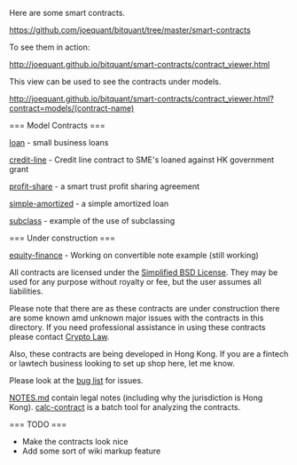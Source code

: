Here are some smart contracts.

https://github.com/joequant/bitquant/tree/master/smart-contracts

To see them in action:

http://joequant.github.io/bitquant/smart-contracts/contract_viewer.html

This view can be used to see the contracts under models.

http://joequant.github.io/bitquant/smart-contracts/contract_viewer.html?contract=models/(contract-name)


=== Model Contracts ===

[loan](http://joequant.github.io/bitquant/smart-contracts/contract_viewer.html?contract=models/loan) - small business loans

[credit-line](http://joequant.github.io/bitquant/smart-contracts/contract_viewer.html?contract=models/credit-line) - Credit line contract to SME's loaned against HK
government grant

[profit-share](http://joequant.github.io/bitquant/smart-contracts/contract_viewer.html?contract=models/profit-share) - a smart trust profit sharing agreement

[simple-amortized](http://joequant.github.io/bitquant/smart-contracts/contract_viewer.html?contract=models/simple-amortized) - a simple amortized loan

[subclass](http://joequant.github.io/bitquant/smart-contracts/contract_viewer.html?contract=models/subclass) - example of the use of subclassing

=== Under construction ===

[equity-finance](http://joequant.github.io/bitquant/smart-contracts/contract_viewer.html?contract=models/equity-finance) - Working on convertible note example (still working)

All contracts are licensed under the [Simplified BSD
License](http://opensource.org/licenses/BSD-2-Clause). They may be
used for any purpose without royalty or fee, but the user assumes all
liabilities.  

Please note that there are as these contracts are under construction
there are some known amd unknown major issues with the contracts in
this directory.  If you need professional assistance in using these
contracts please contact [Crypto Law](http://www.crypto-law.com).

Also, these contracts are being developed in Hong Kong.  If you are a
fintech or lawtech business looking to set up shop here, let me know.

Please look at the [bug list](https://github.com/joequant/bitquant/issues) for issues.

[NOTES.md](NOTES.md) contain legal notes (including why the
jurisdiction is Hong Kong).  [calc-contract](calc-contract.js) is a
batch tool for analyzing the contracts.

=== TODO ===

* Make the contracts look nice
* Add some sort of wiki markup feature
